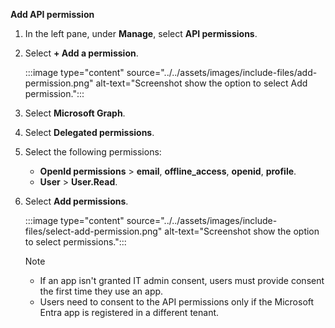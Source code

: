 **Add API permission**

1. In the left pane, under **Manage**, select **API permissions**.

1. Select **+ Add a permission**.

   :::image type="content" source="../../assets/images/include-files/add-permission.png" alt-text="Screenshot show the option to select Add permission.":::

1. Select **Microsoft Graph**.

1. Select **Delegated permissions**.

1. Select the following permissions:
    * **OpenId permissions** > **email**, **offline_access**, **openid**, **profile**.
    * **User** > **User.Read**.

1. Select **Add permissions**.

   :::image type="content" source="../../assets/images/include-files/select-add-permission.png" alt-text="Screenshot show the option to select permissions.":::

   > [!NOTE]
   >
   > * If an app isn't granted IT admin consent, users must provide consent the first time they use an app.
   > * Users need to consent to the API permissions only if the Microsoft Entra app is registered in a different tenant.
